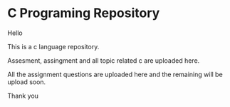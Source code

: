 # C Programing Repository
Hello

This is a c language repository.

Assesment, assingment and all topic related c are uploaded here.

All the assignment questions are uploaded here and the remaining will be upload soon.

Thank you